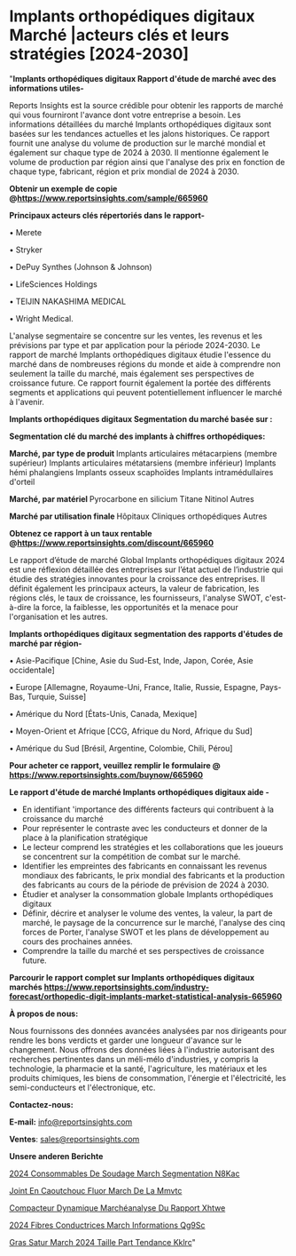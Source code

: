 # Implants orthopédiques digitaux Marché |acteurs clés et leurs stratégies [2024-2030]

"<strong>Implants orthopédiques digitaux Rapport d'étude de marché avec des informations utiles-</strong>

Reports Insights est la source crédible pour obtenir les rapports de marché qui vous fourniront l'avance dont votre entreprise a besoin. Les informations détaillées du marché Implants orthopédiques digitaux sont basées sur les tendances actuelles et les jalons historiques. Ce rapport fournit une analyse du volume de production sur le marché mondial et également sur chaque type de 2024 à 2030. Il mentionne également le volume de production par région ainsi que l'analyse des prix en fonction de chaque type, fabricant, région et prix mondial de 2024 à 2030.

<strong><b>Obtenir un exemple de copie @</b></strong><a href=https://www.reportsinsights.com/sample/665960><strong><b>https://www.reportsinsights.com/sample/665960</b></strong></a>

<b>Principaux acteurs clés répertoriés dans le rapport-</b>

<b> </b>• Merete

• Stryker

• DePuy Synthes (Johnson & Johnson)

• LifeSciences Holdings

• TEIJIN NAKASHIMA MEDICAL

• Wright Medical.

L'analyse segmentaire se concentre sur les ventes, les revenus et les prévisions par type et par application pour la période 2024-2030. Le rapport de marché Implants orthopédiques digitaux étudie l'essence du marché dans de nombreuses régions du monde et aide à comprendre non seulement la taille du marché, mais également ses perspectives de croissance future. Ce rapport fournit également la portée des différents segments et applications qui peuvent potentiellement influencer le marché à l'avenir.

<strong>Implants orthopédiques digitaux Segmentation du marché basée sur :</strong>

<strong> Segmentation clé du marché des implants à chiffres orthopédiques: </strong>

<strong> Marché, par type de produit </strong>
Implants articulaires métacarpiens (membre supérieur)
Implants articulaires métatarsiens (membre inférieur)
Implants hémi phalangiens
Implants osseux scaphoïdes
Implants intramédullaires d'orteil

<strong> Marché, par matériel </strong>
Pyrocarbone en silicium
Titane
Nitinol
Autres

<strong> Marché par utilisation finale </strong>
Hôpitaux
Cliniques orthopédiques
Autres

<strong><b>Obtenez ce rapport à un taux rentable @</b></strong><a href=https://www.reportsinsights.com/discount/665960><strong><b>https://www.reportsinsights.com/discount/665960</b></strong></a>

Le rapport d’étude de marché Global Implants orthopédiques digitaux 2024 est une réflexion détaillée des entreprises sur l’état actuel de l’industrie qui étudie des stratégies innovantes pour la croissance des entreprises. Il définit également les principaux acteurs, la valeur de fabrication, les régions clés, le taux de croissance, les fournisseurs, l'analyse SWOT, c'est-à-dire la force, la faiblesse, les opportunités et la menace pour l'organisation et les autres.

<strong>Implants orthopédiques digitaux segmentation des rapports d'études de marché par région-</strong>

• Asie-Pacifique [Chine, Asie du Sud-Est, Inde, Japon, Corée, Asie occidentale]

• Europe [Allemagne, Royaume-Uni, France, Italie, Russie, Espagne, Pays-Bas, Turquie, Suisse]

• Amérique du Nord [États-Unis, Canada, Mexique]

• Moyen-Orient et Afrique [CCG, Afrique du Nord, Afrique du Sud]

• Amérique du Sud [Brésil, Argentine, Colombie, Chili, Pérou]

<strong>Pour acheter ce rapport, veuillez remplir le formulaire @   <a href=https://www.reportsinsights.com/buynow/665960>https://www.reportsinsights.com/buynow/665960</a></strong>

<strong>Le rapport d'étude de marché Implants orthopédiques digitaux aide -</strong>
<ul>
  <li>En identifiant 'importance des différents facteurs qui contribuent à la croissance du marché</li>
  <li>Pour représenter le contraste avec les conducteurs et donner de la place à la planification stratégique</li>
  <li>Le lecteur comprend les stratégies et les collaborations que les joueurs se concentrent sur la compétition de combat sur le marché.</li>
  <li>Identifier les empreintes des fabricants en connaissant les revenus mondiaux des fabricants, le prix mondial des fabricants et la production des fabricants au cours de la période de prévision de 2024 à 2030.</li>
  <li>Étudier et analyser la consommation globale Implants orthopédiques digitaux</li>
  <li>Définir, décrire et analyser le volume des ventes, la valeur, la part de marché, le paysage de la concurrence sur le marché, l'analyse des cinq forces de Porter, l'analyse SWOT et les plans de développement au cours des prochaines années.</li>
  <li>Comprendre la taille du marché et ses perspectives de croissance future.</li>
</ul>

<strong>Parcourir le rapport complet sur Implants orthopédiques digitaux marchés <a href=https://www.reportsinsights.com/industry-forecast/orthopedic-digit-implants-market-statistical-analysis-665960>https://www.reportsinsights.com/industry-forecast/orthopedic-digit-implants-market-statistical-analysis-665960</a></strong>

<strong>À propos de nous:</strong>

Nous fournissons des données avancées analysées par nos dirigeants pour rendre les bons verdicts et garder une longueur d'avance sur le changement. Nous offrons des données liées à l'industrie autorisant des recherches pertinentes dans un méli-mélo d'industries, y compris la technologie, la pharmacie et la santé, l'agriculture, les matériaux et les produits chimiques, les biens de consommation, l'énergie et l'électricité, les semi-conducteurs et l'électronique, etc.

<strong>Contactez-nous:</strong>

<strong>E-mail:</strong> <a href=mailto:info@reportsinsights.com>info@reportsinsights.com</a>

<strong>Ventes</strong>: <a href=mailto:sales@reportsinsights.com>sales@reportsinsights.com</a>

<strong>Unsere anderen Berichte</strong>

<a href=https://www.linkedin.com/pulse/2024-consommables-de-soudage-march%C3%A9-segmentation-n8kac/>2024 Consommables De Soudage March Segmentation N8Kac</a>

<a href=https://www.linkedin.com/pulse/joint-en-caoutchouc-fluor%C3%A9-march%C3%A9-de-la-mmvtc/>Joint En Caoutchouc Fluor March De La Mmvtc</a>

<a href=https://www.linkedin.com/pulse/compacteur-dynamique-marchéanalyse-du-rapport-xhtwe/>Compacteur Dynamique Marchéanalyse Du Rapport Xhtwe</a>

<a href=https://www.linkedin.com/pulse/2024-fibres-conductrices-march%C3%A9-informations-qg9sc/>2024 Fibres Conductrices March Informations Qg9Sc</a>

<a href=https://www.linkedin.com/pulse/gras-satur%C3%A9-march%C3%A9-2024-taille-part-tendance-kklrc/>Gras Satur March 2024 Taille Part Tendance Kklrc</a>"
